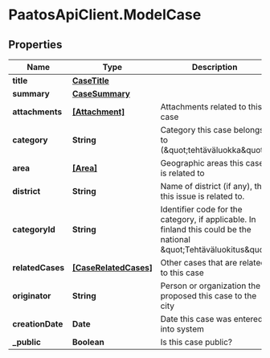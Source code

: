 # PaatosApiClient.ModelCase

## Properties
Name | Type | Description | Notes
------------ | ------------- | ------------- | -------------
**title** | [**CaseTitle**](CaseTitle.md) |  | [optional] 
**summary** | [**CaseSummary**](CaseSummary.md) |  | [optional] 
**attachments** | [**[Attachment]**](Attachment.md) | Attachments related to this case | [optional] 
**category** | **String** | Category this case belongs to (\&quot;tehtäväluokka\&quot;) | [optional] 
**area** | [**[Area]**](Area.md) | Geographic areas this case is related to | [optional] 
**district** | **String** | Name of district (if any), that this issue is related to. | [optional] 
**categoryId** | **String** | Identifier code for the category, if applicable. In finland this could be the national \&quot;Tehtäväluokitus\&quot; | [optional] 
**relatedCases** | [**[CaseRelatedCases]**](CaseRelatedCases.md) | Other cases that are related to this case | [optional] 
**originator** | **String** | Person or organization the proposed this case to the city | [optional] 
**creationDate** | **Date** | Date this case was entered into system | [optional] 
**_public** | **Boolean** | Is this case public? | [optional] 


